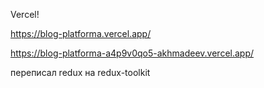 Vercel!

https://blog-platforma.vercel.app/

https://blog-platforma-a4p9v0qo5-akhmadeev.vercel.app/

переписал redux на redux-toolkit
